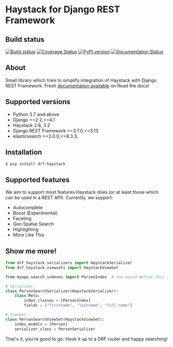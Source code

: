 # Haystack for Django REST Framework

## Build status

[![Build status](https://github.com/rhblind/drf-haystack/actions/workflows/test.yml/badge.svg)](https://github.com/rhblind/drf-haystack/actions/workflows/test.yml)
[![Coverage Status](https://coveralls.io/repos/github/rhblind/drf-haystack/badge.svg?branch=master)](https://coveralls.io/github/rhblind/drf-haystack?branch=master)
[![PyPI version](https://badge.fury.io/py/drf-haystack.svg)](https://badge.fury.io/py/drf-haystack)
[![Documentation Status](https://readthedocs.org/projects/drf-haystack/badge/?version=latest)](http://drf-haystack.readthedocs.io/en/latest/?badge=latest)

## About

Small library which tries to simplify integration of Haystack with Django REST Framework.
Fresh [documentation available](https://drf-haystack.readthedocs.io/en/latest/) on Read the docs!

## Supported versions

- Python 3.7 and above
- Django >=2.2,<=4.1
- Haystack 2.8, 3.2
- Django REST Framework >=3.7.0,<=3.13
- elasticsearch >=2.0.0,<=8.3.3,

## Installation

    $ pip install drf-haystack

## Supported features

We aim to support most features Haystack does (or at least those which can be used in a REST API).
Currently, we support:

- Autocomplete
- Boost (Experimental)
- Faceting
- Geo Spatial Search
- Highlighting
- More Like This

## Show me more!

```python
from drf_haystack.serializers import HaystackSerializer
from drf_haystack.viewsets import HaystackViewSet

from myapp.search_indexes import PersonIndex  # You would define this Index normally as per Haystack's documentation

# Serializer
class PersonSearchSerializer(HaystackSerializer):
    class Meta:
        index_classes = [PersonIndex]
        fields = ["firstname", "lastname", "full_name"]

# ViewSet
class PersonSearchViewSet(HaystackViewSet):
    index_models = [Person]
    serializer_class = PersonSerializer
```

That's it, you're good to go. Hook it up to a DRF router and happy searching!
